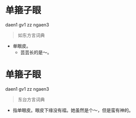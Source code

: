 # 单箍子眼
daen1 gv1 zz ngaen3
> 如东方言词典
- 单眼皮。
  - 芸芸长的是～。

# 单箍子眼
daen1 gv1 zz ngaen3
> 东台方言词典
- 指单眼皮。眼皮下缘没有褶。她虽然是个～，但是蛮有神的。
